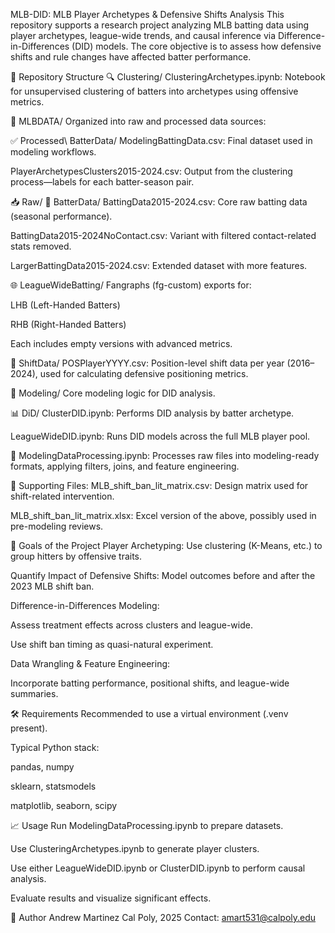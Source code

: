 MLB-DID: MLB Player Archetypes & Defensive Shifts Analysis
This repository supports a research project analyzing MLB batting data using player archetypes, league-wide trends, and causal inference via Difference-in-Differences (DID) models. The core objective is to assess how defensive shifts and rule changes have affected batter performance.

📁 Repository Structure
🔍 Clustering/
ClusteringArchetypes.ipynb: Notebook for unsupervised clustering of batters into archetypes using offensive metrics.

📂 MLBDATA/
Organized into raw and processed data sources:

✅ Processed\ BatterData/
ModelingBattingData.csv: Final dataset used in modeling workflows.

PlayerArchetypesClusters2015-2024.csv: Output from the clustering process—labels for each batter-season pair.

📥 Raw/
🧤 BatterData/
BattingData2015-2024.csv: Core raw batting data (seasonal performance).

BattingData2015-2024NoContact.csv: Variant with filtered contact-related stats removed.

LargerBattingData2015-2024.csv: Extended dataset with more features.

🌐 LeagueWideBatting/
Fangraphs (fg-custom) exports for:

LHB (Left-Handed Batters)

RHB (Right-Handed Batters)

Each includes empty versions with advanced metrics.

🔄 ShiftData/
POSPlayerYYYY.csv: Position-level shift data per year (2016–2024), used for calculating defensive positioning metrics.

🧪 Modeling/
Core modeling logic for DID analysis.

📊 DiD/
ClusterDID.ipynb: Performs DID analysis by batter archetype.

LeagueWideDID.ipynb: Runs DID models across the full MLB player pool.

🧹 ModelingDataProcessing.ipynb:
Processes raw files into modeling-ready formats, applying filters, joins, and feature engineering.

📑 Supporting Files:
MLB_shift_ban_lit_matrix.csv: Design matrix used for shift-related intervention.

MLB_shift_ban_lit_matrix.xlsx: Excel version of the above, possibly used in pre-modeling reviews.

📌 Goals of the Project
Player Archetyping: Use clustering (K-Means, etc.) to group hitters by offensive traits.

Quantify Impact of Defensive Shifts: Model outcomes before and after the 2023 MLB shift ban.

Difference-in-Differences Modeling:

Assess treatment effects across clusters and league-wide.

Use shift ban timing as quasi-natural experiment.

Data Wrangling & Feature Engineering:

Incorporate batting performance, positional shifts, and league-wide summaries.

🛠️ Requirements
Recommended to use a virtual environment (.venv present).

Typical Python stack:

pandas, numpy

sklearn, statsmodels

matplotlib, seaborn, scipy

📈 Usage
Run ModelingDataProcessing.ipynb to prepare datasets.

Use ClusteringArchetypes.ipynb to generate player clusters.

Use either LeagueWideDID.ipynb or ClusterDID.ipynb to perform causal analysis.

Evaluate results and visualize significant effects.

👤 Author
Andrew Martinez
Cal Poly, 2025
Contact: amart531@calpoly.edu
